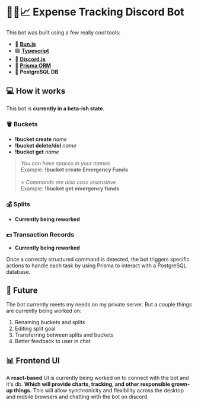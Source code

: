 # 🤖💸📈 Expense Tracking Discord Bot

This bot was built using a few really cool tools:

- 🥟 **[Bun.js](https://bun.sh/)**
- 🟦 **[Typescript](https://www.typescriptlang.org/)**
- 🤖 **[Discord.js](https://discord.js.org/)**
- 🔼 **[Prisma ORM](https://www.prisma.io/)**
- 🐘 **PostgreSQL DB**

## 💻 How it works

This bot is **currently in a beta-ish state**.

### 🪣 Buckets

- **!bucket create** _name_
- **!bucket delete/del** _name_
- **!bucket get** _name_

> _You can have spaces in your names_<br/>
> Example: **!bucket create Emergency Funds <br/><br/>** > _Commands are also case insensitive_<br/>
> Example: **!bucket get emergency funds**

### 💰 Splits

- **Currently being reworked**

### 💵 Transaction Records

- **Currently being reworked**

Once a correctly structured command is detected, the bot triggers specific actions to handle each task by using Prisma to interact with a PostgreSQL database.

## 🔮 Future

The bot currently meets my needs on my private server. But a couple things are currently being worked on:

1. Renaming buckets and splits
2. Editing split goal
3. Transferring between splits and buckets
4. Better feedback to user in chat

## 📊 Frontend UI

A **react-based** UI is currently being worked on to connect with the bot and it's db. **Which will provide charts, tracking, and other responsible grown-up things.** This will allow synchronicity and flexibility across the desktop and mobile browsers and chatting with the bot on discord.

